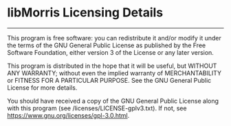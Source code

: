 # libMorris Licensing Details

---

This program is free software: you can redistribute it and/or modify
it under the terms of the GNU General Public License as published by
the Free Software Foundation, either version 3 of the License or
any later version.

This program is distributed in the hope that it will be useful,
but WITHOUT ANY WARRANTY; without even the implied warranty of
MERCHANTABILITY or FITNESS FOR A PARTICULAR PURPOSE.  See the
GNU General Public License for more details.

You should have received a copy of the GNU General Public License
along with this program (see /licenses/LICENSE-gplv3.txt). If not,
see <https://www.gnu.org/licenses/gpl-3.0.html>.
